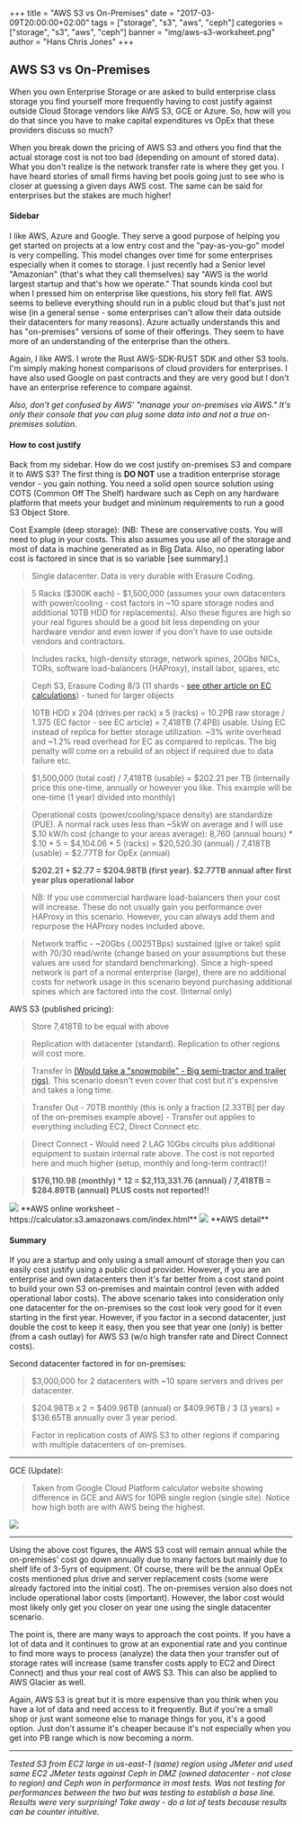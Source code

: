 +++
title = "AWS S3 vs On-Premises"
date = "2017-03-09T20:00:00+02:00"
tags = ["storage", "s3", "aws", "ceph"]
categories = ["storage", "s3", "aws", "ceph"]
banner = "img/aws-s3-worksheet.png"
author = "Hans Chris Jones"
+++

## AWS S3 vs On-Premises

When you own Enterprise Storage or are asked to build enterprise class storage you find yourself more frequently having to cost justify against outside Cloud Storage vendors like AWS S3, GCE or Azure. So, how will you do that since you have to make capital expenditures vs OpEx that these providers discuss so much?

When you break down the pricing of AWS S3 and others you find that the actual storage cost is not too bad (depending on amount of stored data). What you don't realize is the network transfer rate is where they get you. I have heard stories of small firms having bet pools going just to see who is closer at guessing a given days AWS cost. The same can be said for enterprises but the stakes are much higher!

#### Sidebar

I like AWS, Azure and Google. They serve a good purpose of helping you get started on projects at a low entry cost and the "pay-as-you-go" model is very compelling. This model changes over time for some enterprises especially when it comes to storage. I just recently had a Senior level "Amazonian" (that's what they call themselves) say "AWS is the world largest startup and that's how we operate." That sounds kinda cool but when I pressed him on enterprise like questions, his story fell flat. AWS seems to believe everything should run in a public cloud but that's just not wise (in a general sense - some enterprises can't allow their data outside their datacenters for many reasons).  Azure actually understands this and has "on-premises" versions of some of their offerings. They seem to have more of an understanding of the enterprise than the others.

Again, I like AWS. I wrote the Rust AWS-SDK-RUST SDK and other S3 tools. I'm simply making honest comparisons of cloud providers for enterprises. I have also used Google on past contracts and they are very good but I don't have an enterprise reference to compare against.

*Also, don't get confused by AWS' "manage your on-premises via AWS." It's only their console that you can plug some data into and not a true on-premises solution.*

#### How to cost justify

Back from my sidebar. How do we cost justify on-premises S3 and compare it to AWS S3? The first thing is **DO NOT** use a tradition enterprise storage vendor - you gain nothing. You need a solid open source solution using COTS (Common Off The Shelf) hardware such as Ceph on any hardware platform that meets your budget and minimum requirements to run a good S3 Object Store.

Cost Example (deep storage): (NB: These are conservative costs. You will need to plug in your costs. This also assumes you use all of the storage and most of data is machine generated as in Big Data. Also, no operating labor cost is factored in since that is so variable [see summary].)

>Single datacenter. Data is very durable with Erasure Coding.

>5 Racks ($300K each) - $1,500,000 (assumes your own datacenters with power/cooling - cost factors in ~10 spare storage nodes and additional 10TB HDD for replacements). Also these figures are high so your real figures should be a good bit less depending on your hardware vendor and even lower if you don't have to use outside vendors and contractors.

>Includes racks, high-density storage, network spines, 20Gbs NICs, TORs, software load-balancers (HAProxy), install labor, spares, etc

>Ceph S3, Erasure Coding 8/3 (11 shards - <a href="http://lambdastack.io/blog/2017/02/26/erasure-coding/">see other article on EC calculations</a>) - tuned for larger objects

>10TB HDD x 204 (drives per rack) x 5 (racks) = 10.2PB raw storage / 1.375 (EC factor - see EC article) = 7,418TB (7.4PB) usable. Using EC instead of replica for better storage utilization. ~3% write overhead and ~1.2% read overhead for EC as compared to replicas. The big penalty will come on a rebuild of an object if required due to data failure etc.

>$1,500,000 (total cost) / 7,418TB (usable) = $202.21 per TB (internally price this one-time, annually or however you like. This example will be one-time (1 year) divided into monthly)

>Operational costs (power/cooling/space density) are standardize (PUE). A normal rack uses less than ~5kW on average and I will use $.10 kW/h cost (change to your areas average): 8,760 (annual hours) * $.10 * 5 = $4,104.06 * 5 (racks) = $20,520.30 (annual) / 7,418TB (usable) = $2.77TB for OpEx (annual)

>**$202.21 + $2.77 = $204.98TB (first year). $2.77TB annual after first year plus operational labor**

>NB: If you use commercial hardware load-balancers then your cost will increase. These do not usually gain you performance over HAProxy in this scenario. However, you can always add them and repurpose the HAProxy nodes included above.

>Network traffic - ~20Gbs (.0025TBps) sustained (give or take) split with 70/30 read/write (change based on your assumptions but these values are used for standard benchmarking). Since a high-speed network is part of a normal enterprise (large), there are no additional costs for network usage in this scenario beyond purchasing additional spines which are factored into the cost. (Internal only)

AWS S3 (published pricing):

>Store 7,418TB to be equal with above

>Replication with datacenter (standard). Replication to other regions will cost more.

>Transfer In <a href="https://aws.amazon.com/snowmobile/">(Would take a "snowmobile" - Big semi-tractor and trailer rigs)</a>. This scenario doesn't even cover that cost but it's expensive and takes a long time.

>Transfer Out - 70TB monthly (this is only a fraction [2.33TB] per day of the on-premises example above) - Transfer out applies to everything including EC2, Direct Connect etc.

>Direct Connect - Would need 2 LAG 10Gbs circuits plus additional equipment to sustain internal rate above. The cost is not reported here and much higher (setup, monthly and long-term contract)!

>**$176,110.98 (monthly) * 12 = $2,113,331.76 (annual) / 7,418TB = $284.89TB (annual) PLUS costs not reported!!**

<img src="/img/aws-s3-worksheet.png" style="max-width: 100%">
**AWS online worksheet - https://calculator.s3.amazonaws.com/index.html**

<img src="/img/aws-s3-detail.png" style="max-width: 100%">
**AWS detail**

#### Summary

If you are a startup and only using a small amount of storage then you can easily cost justify using a public cloud provider. However, if you are an enterprise and own datacenters then it's far better from a cost stand point to build your own S3 on-premises and maintain control (even with added operational labor costs). The above scenario takes into consideration only one datacenter for the on-premises so the cost look very good for it even starting in the first year. However, if you factor in a second datacenter, just double the cost to keep it easy, then you see that year one (only) is better (from a cash outlay) for AWS S3 (w/o high transfer rate and Direct Connect costs).

Second datacenter factored in for on-premises:

>$3,000,000 for 2 datacenters with ~10 spare servers and drives per datacenter.

>$204.98TB x 2 = $409.96TB (annual) or $409.96TB / 3 (3 years) = $136.65TB annually over 3 year period.

>Factor in replication costs of AWS S3 to other regions if comparing with multiple datacenters of on-premises.

---
GCE (Update):

>Taken from Google Cloud Platform calculator website showing difference in GCE and AWS for 10PB single region (single site). Notice how high both are with AWS being the highest.
<img src="/img/gce.png" style="max-width: 100%">

---

Using the above cost figures, the AWS S3 cost will remain annual while the on-premises' cost go down annually due to many factors but mainly due to shelf life of 3-5yrs of equipment. Of course, there will be the annual OpEx costs mentioned plus drive and server replacement costs (some were already factored into the initial cost). The on-premises version also does not include operational labor costs (important). However, the labor cost would most likely only get you closer on year one using the single datacenter scenario.

The point is, there are many ways to approach the cost points. If you have a lot of data and it continues to grow at an exponential rate and you continue to find more ways to process (analyze) the data then your transfer out of storage rates will increase (same transfer costs apply to EC2 and Direct Connect) and thus your real cost of AWS S3. This can also be applied to AWS Glacier as well.

Again, AWS S3 is great but it is more expensive than you think when you have a lot of data and need access to it frequently. But if you're a small shop or just want someone else to manage things for you, it's a good option. Just don't assume it's cheaper because it's not especially when you get into PB range which is now becoming a norm.

---

*Tested S3 from EC2 large in us-east-1 (same) region using JMeter and used same EC2 JMeter tests against Ceph in DMZ (owned datacenter - not close to region) and Ceph won in performance in most tests. Was not testing for performances between the two but was testing to establish a base line. Results were very surprising! Take away - do a lot of tests because results can be counter intuitive.*
